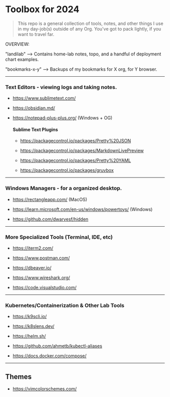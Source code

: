 # Toolbox for 2024
> This repo is a general collection of tools, notes, and other things I use in my day-job(s) outside of any Org. 
> You've got to pack lightly, if you want to travel far. 

OVERVIEW: 

"landilab" --> Contains home-lab notes, topo, and a handful of deployment chart examples.

"bookmarks-x-y" --> Backups of my bookmarks for X org, for Y browser.

---

### Text Editors - viewing logs and taking notes.

- https://www.sublimetext.com/ 

- https://obsidian.md/ 

- https://notepad-plus-plus.org/ (Windows + OG)

  #### Sublime Text Plugins

  - https://packagecontrol.io/packages/Pretty%20JSON

  - https://packagecontrol.io/packages/MarkdownLivePreview

  - https://packagecontrol.io/packages/Pretty%20YAML

  - https://packagecontrol.io/packages/gruvbox

---

### Windows Managers - for a organized desktop. 

- https://rectangleapp.com/ (MacOS) 

- https://learn.microsoft.com/en-us/windows/powertoys/ (Windows)

- https://github.com/dwarvesf/hidden

---

### More Specialized Tools (Terminal, IDE, etc)

- https://iterm2.com/ 

- https://www.postman.com/ 

- https://dbeaver.io/ 

- https://www.wireshark.org/ 

- https://code.visualstudio.com/

---

### Kubernetes/Containerization & Other Lab Tools

- https://k9scli.io/ 

- https://k8slens.dev/ 

- https://helm.sh/ 

- https://github.com/ahmetb/kubectl-aliases 

- https://docs.docker.com/compose/

---

## Themes

- https://vimcolorschemes.com/
